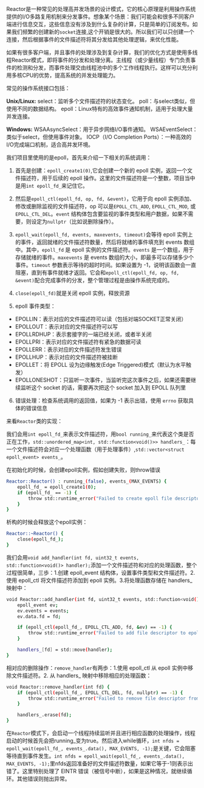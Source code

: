 Reactor是一种常见的处理高并发场景的设计模式，它的核心原理是利用操作系统提供的I/O多路复用机制来分发事件。想象某个场景：我们可能会和很多不同客户端进行信息交互，这些信息没有涉及到什么复杂的计算，只是简单的订阅发布。如果我们频繁的创建新的`socket`连接,这个开销是很大的。所以我们可以只创建一个连接，然后根据事件的文件描述符将其分发给其他处理逻辑，来优化性能。

如果有很多客户端，并且事件的处理涉及到复杂计算，我们的优化方式是使用多线程Reactor模式，即将事件的分发和处理分离。主线程（或少量线程）专门负责事件的检测和分发，而事件处理交由线程池中的多个工作线程执行。这样可以充分利用多核CPU的优势，提高系统的并发处理能力。

常见的操作系统接口包括：

**Unix/Linux:**
select：监听多个文件描述符的状态变化。
poll：与select类似，但使用不同的数据结构。
epoll：Linux特有的高效事件通知机制，适用于处理大量并发连接。

**Windows:**
WSAAsyncSelect：用于异步网络I/O事件通知。
WSAEventSelect：类似于select，但使用事件对象。
IOCP（I/O Completion Ports）：一种高效的I/O完成端口机制，适合高并发环境。

我们项目里使用的是epoll，首先来介绍一下相关的系统调用：

1. 首先是创建：`epoll_create1(0)`,它会创建一个新的 epoll 实例，返回一个文件描述符，用于后续的 epoll 操作。这里的文件描述符是一个整数，项目当中是用`int epoll_fd_`来记住它。

2. 然后是`epoll_ctl(epoll_fd, op, fd, &event)`，它用于向 epoll 实例添加、修改或删除监视的文件描述符，op 可以是`EPOLL_CTL_ADD`, `EPOLL_CTL_MOD`, 或 `EPOLL_CTL_DEL`。`event` 结构体包含要监视的事件类型和用户数据，如果不需要，则设定为`nullptr`（比如说删除操作）。

3. `epoll_wait(epoll_fd, events, maxevents, timeout)`会等待 epoll 实例上的事件，返回就绪的文件描述符数量，然后将就绪的事件填充到 events 数组中。其中，`epoll_fd` 是 epoll 实例的文件描述符。`events` 是一个数组，用于存储就绪的事件。`maxevents` 是 events 数组的大小，即最多可以存储多少个事件。`timeout` 参数表示等待的超时时间。如果设置为 -1，说明该函数会一直阻塞，直到有事件就绪才返回。它会和`epoll_ctl(epoll_fd, op, fd, &event)`配合完成事件的分发，整个管理过程是由操作系统完成的。

4. `close(epoll_fd)`就是关闭 epoll 实例，释放资源

5. epoll 事件类型：

- EPOLLIN：表示对应的文件描述符可以读（包括对端SOCKET正常关闭）
- EPOLLOUT：表示对应的文件描述符可以写
- EPOLLRDHUP：表示套接字的一端已经关闭，或者半关闭
- EPOLLPRI：表示对应的文件描述符有紧急的数据可读
- EPOLLERR：表示对应的文件描述符发生错误
- EPOLLHUP：表示对应的文件描述符被挂断
- EPOLLET：将 EPOLL 设为边缘触发(Edge Triggered)模式（默认为水平触发）
- EPOLLONESHOT：只监听一次事件，当监听完这次事件之后，如果还需要继续监听这个 socket 的话，需要再次把这个 socket 加入到 EPOLL 队列里

6. 错误处理：检查系统调用的返回值，如果为 -1 表示出错，使用 `errno` 获取具体的错误信息

来看`Reactor`类的实现：

我们会用`int epoll_fd_`来表示文件描述符，用`bool running_`来代表这个类是否正在工作，`std::unordered_map<int, std::function<void()>> handlers_`：每一个文件描述符会对应一个处理函数（用于处理事件）,`std::vector<struct epoll_event> events_`。

在初始化的时候，会创建epoll实例，假如创建失败，则throw错误

```bash
Reactor::Reactor() : running_(false), events_(MAX_EVENTS) {
    epoll_fd_ = epoll_create1(0);
    if (epoll_fd_ == -1) {
        throw std::runtime_error("Failed to create epoll file descriptor");
    }
}
```
析构的时候会释放这个epoll实例：

```bash
Reactor::~Reactor() {
    close(epoll_fd_);
}
```

我们会用`void add_handler(int fd, uint32_t events, std::function<void()> handler);`添加一个文件描述符和对应的处理函数，整个过程很简单，三歩：1.创建 epoll_event 结构体，设置事件类型和文件描述符。2.使用 epoll_ctl 将文件描述符添加到 epoll 实例。3.将处理函数存储在 handlers_ 映射中：

```bash
void Reactor::add_handler(int fd, uint32_t events, std::function<void()> handler) {
    epoll_event ev;
    ev.events = events;
    ev.data.fd = fd;

    if (epoll_ctl(epoll_fd_, EPOLL_CTL_ADD, fd, &ev) == -1) {
        throw std::runtime_error("Failed to add file descriptor to epoll");
    }

    handlers_[fd] = std::move(handler);
}
```

相对应的删除操作：`remove_handler`有两歩：1.使用 epoll_ctl 从 epoll 实例中移除文件描述符。2. 从 handlers_ 映射中移除相应的处理函数：

```bash
void Reactor::remove_handler(int fd) {
    if (epoll_ctl(epoll_fd_, EPOLL_CTL_DEL, fd, nullptr) == -1) {
        throw std::runtime_error("Failed to remove file descriptor from epoll");
    }

    handlers_.erase(fd);
}
```

在`Reactor`模式下，会启动一个线程持续监听并且进行相应函数的处理操作，线程启动的时候首先会把running_变为true。然后进入while循环，`int nfds = epoll_wait(epoll_fd_, events_.data(), MAX_EVENTS, -1);`是关键，它会阻塞等待直到事件发生。`int nfds = epoll_wait(epoll_fd_, events_.data(), MAX_EVENTS, -1);`里nfds返回准备好的文件描述符数量，如果它等于-1则表示出错了。这里特别处理了 EINTR 错误（被信号中断），如果是这种情况，就继续循环。其他错误则抛出异常。


